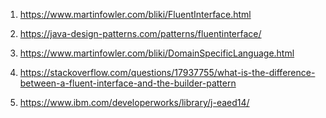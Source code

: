 1) https://www.martinfowler.com/bliki/FluentInterface.html

2) https://java-design-patterns.com/patterns/fluentinterface/

3) https://www.martinfowler.com/bliki/DomainSpecificLanguage.html

4) https://stackoverflow.com/questions/17937755/what-is-the-difference-between-a-fluent-interface-and-the-builder-pattern

5) https://www.ibm.com/developerworks/library/j-eaed14/


